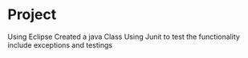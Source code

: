 # Project
Using Eclipse
Created a java Class
Using Junit to test the functionality include exceptions and testings
